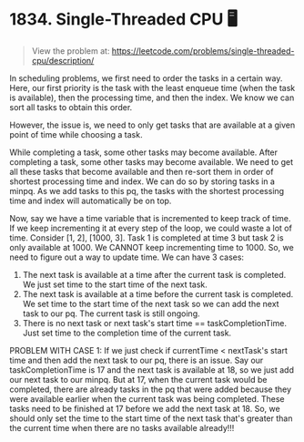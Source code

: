 # 1834. Single-Threaded CPU 🖥️
> View the problem at: https://leetcode.com/problems/single-threaded-cpu/description/

In scheduling problems, we first need to order the tasks in a certain way. Here, our first priority is the task with the least enqueue time (when the task is available), then the processing time, and then the index. We know we can sort all tasks to obtain this order.

However, the issue is, we need to only get tasks that are available at a given point of time while choosing a task. 

While completing a task, some other tasks may become available.
After completing a task, some other tasks may become available.
We need to get all these tasks that become available and then re-sort them in order of shortest processing time and index. We can do so by storing tasks in a minpq. As we add tasks to this pq, the tasks with the shortest processing time and index will automatically be on top.

Now, say we have a time variable that is incremented to keep track of time. If we keep incrementing it at every step of the loop, we could waste a lot of time.
Consider [1, 2], [1000, 3].
Task 1 is completed at time 3 but task 2 is only available at 1000. We CANNOT keep incrementing time to 1000. So, we need to figure out a way to update time.
We can have 3 cases:
1. The next task is available at a time after the current task is completed. We just set time to the start time of the next task.
2. The next task is available at a time before the current task is completed. We set time to the start time of the next task so we can add the next task to our pq. The current task is still ongoing.
3. There is no next task or next task's start time == taskCompletionTime. Just set time to the completion time of the current task.

PROBLEM WITH CASE 1: If we just check if currentTime < nextTask's start time and then add the next task to our pq, there is an issue. Say our taskCompletionTime is 17 and the next task is available at 18, so we just add our next task to our minpq. But at 17, when the current task would be completed, there are already tasks in the pq that were added because they were available earlier when the current task was being completed. These tasks need to be finished at 17 before we add the next task at 18. So, we should only set the time to the start time of the next task that's greater than the current time when there are no tasks available already!!!
